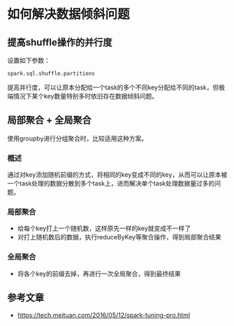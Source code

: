 # 如何解决数据倾斜问题

## 提高shuffle操作的并行度
设置如下参数：
```
spark.sql.shuffle.partitions
```
提高并行度，可以让原本分配给一个task的多个不同key分配给不同的task，但极端情况下某个key数量特别多时依旧存在数据倾斜问题。
## 局部聚合 + 全局聚合
使用groupby进行分组聚合时，比较适用这种方案。
### 概述
通过对key添加随机前缀的方式，将相同的key变成不同的key，从而可以让原本被一个task处理的数据分散到多个task上，进而解决单个task处理数据量过多的问题。
### 局部聚合
- 给每个key打上一个随机数，这样原先一样的key就变成不一样了
- 对打上随机数后的数据，执行reduceByKey等聚合操作，得到局部聚合结果
### 全局聚合
- 将各个key的前缀去掉，再进行一次全局聚合，得到最终结果
## 参考文章
- https://tech.meituan.com/2016/05/12/spark-tuning-pro.html
